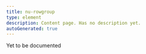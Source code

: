 ```yaml
---
title: nu-rowgroup
type: element
description: Content page. Has no description yet.
autoGenerated: true
---
```


Yet to be documented